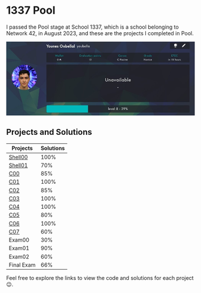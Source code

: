 # 1337 Pool

I passed the Pool stage at School 1337, which is a school belonging to Network 42, in August 2023, and these are the projects I completed in Pool.

![Pool Projects](Pool%20intra.jpg)

## Projects and Solutions

| Projects | Solutions |
| --- | --- |
| [Shell00](https://github.com/mr-youbella/1337_Pool/tree/main/Shell00) | 100% |
| [Shell01](https://github.com/mr-youbella/1337_Pool/tree/main/Shell01) | 70% |
| [C00](https://github.com/mr-youbella/1337_Pool/tree/main/C00) | 85% |
| [C01](https://github.com/mr-youbella/1337_Pool/tree/main/C01) | 100% |
| [C02](https://github.com/mr-youbella/1337_Pool/tree/main/C02) | 85% |
| [C03](https://github.com/mr-youbella/1337_Pool/tree/main/C03) | 100% |
| [C04](https://github.com/mr-youbella/1337_Pool/tree/main/C04) | 100% |
| [C05](https://github.com/mr-youbella/1337_Pool/tree/main/C05) | 80% |
| [C06](https://github.com/mr-youbella/1337_Pool/tree/main/C06) | 100% |
| [C07](https://github.com/mr-youbella/1337_Pool/tree/main/C07) | 60% |
| Exam00 | 30% |
| Exam01 | 90% |
| Exam02 | 60% |
| Final Exam | 66% |


Feel free to explore the links to view the code and solutions for each project 😉.
